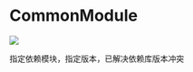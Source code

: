 # CommonModule
[![](https://jitpack.io/v/tancongcong123/CommonModule.svg)](https://jitpack.io/#tancongcong123/CommonModule)

指定依赖模块，指定版本，已解决依赖库版本冲突
